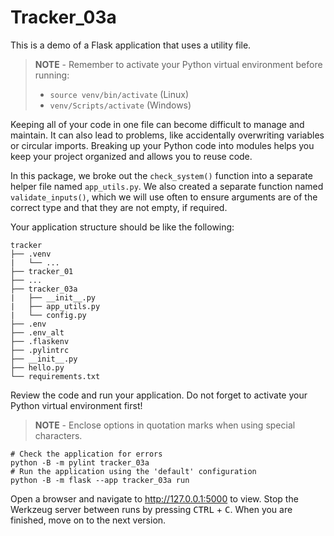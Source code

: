 # Tracker_03a

This is a demo of a Flask application that uses a utility file.

> **NOTE** - Remember to activate your Python virtual environment before running:
>
> - `source venv/bin/activate` (Linux)
> - `venv/Scripts/activate` (Windows)

Keeping all of your code in one file can become difficult to manage and maintain. It can also lead to problems, like accidentally overwriting variables or circular imports. Breaking up your Python code into modules helps you keep your project organized and allows you to reuse code.

In this package, we broke out the `check_system()` function into a separate helper file named `app_utils.py`. We also created a separate function named `validate_inputs()`, which we will use often to ensure arguments are of the correct type and that they are not empty, if required.

Your application structure should be like the following:

```text
tracker
├── .venv
|   └── ...
├── tracker_01
├── ...
├── tracker_03a
|   ├── __init__.py
|   ├── app_utils.py
|   └── config.py
├── .env
├── .env_alt
├── .flaskenv
├── .pylintrc
├── __init__.py
├── hello.py
└── requirements.txt
```

Review the code and run your application. Do not forget to activate your Python virtual environment first!

> **NOTE** - Enclose options in quotation marks when using special characters.

```shell
# Check the application for errors
python -B -m pylint tracker_03a
# Run the application using the 'default' configuration
python -B -m flask --app tracker_03a run
```

Open a browser and navigate to <http://127.0.0.1:5000> to view. Stop the Werkzeug server between runs by pressing <kbd>CTRL</kbd> +  <kbd>C</kbd>. When you are finished, move on to the next version.
